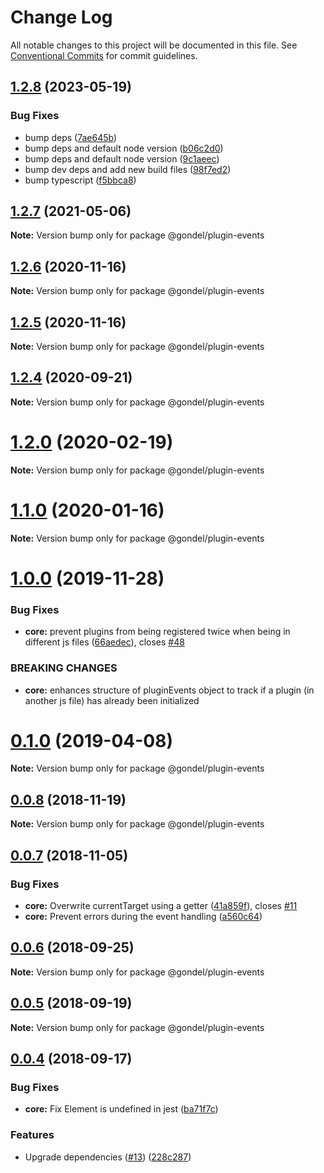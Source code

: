 # Change Log

All notable changes to this project will be documented in this file.
See [Conventional Commits](https://conventionalcommits.org) for commit guidelines.

## [1.2.8](https://github.com/merkle-open/gondel/compare/v1.2.7...v1.2.8) (2023-05-19)

### Bug Fixes

- bump deps ([7ae645b](https://github.com/merkle-open/gondel/commit/7ae645ba5d64cf5274fe325c13414cb676b9a615))
- bump deps and default node version ([b06c2d0](https://github.com/merkle-open/gondel/commit/b06c2d0af36b69d0c12fb2263019f08f86b795fa))
- bump deps and default node version ([9c1aeec](https://github.com/merkle-open/gondel/commit/9c1aeec8d3fb03765ea74bb11c29d31205e742bb))
- bump dev deps and add new build files ([98f7ed2](https://github.com/merkle-open/gondel/commit/98f7ed284ab15bd4fc7c2f004c520808f61c6559))
- bump typescript ([f5bbca8](https://github.com/merkle-open/gondel/commit/f5bbca8da39875f21d7bfe6dc1c3076a1e607e15))

## [1.2.7](https://github.com/merkle-open/gondel/compare/v1.2.6...v1.2.7) (2021-05-06)

**Note:** Version bump only for package @gondel/plugin-events

## [1.2.6](https://github.com/merkle-open/gondel/compare/v1.2.5...v1.2.6) (2020-11-16)

**Note:** Version bump only for package @gondel/plugin-events

## [1.2.5](https://github.com/merkle-open/gondel/compare/v1.2.4...v1.2.5) (2020-11-16)

**Note:** Version bump only for package @gondel/plugin-events

## [1.2.4](https://github.com/merkle-open/gondel/compare/v1.2.3...v1.2.4) (2020-09-21)

**Note:** Version bump only for package @gondel/plugin-events

# [1.2.0](https://github.com/merkle-open/gondel/compare/v1.1.2...v1.2.0) (2020-02-19)

**Note:** Version bump only for package @gondel/plugin-events

# [1.1.0](https://github.com/merkle-open/gondel/compare/v1.0.0...v1.1.0) (2020-01-16)

**Note:** Version bump only for package @gondel/plugin-events

# [1.0.0](https://github.com/merkle-open/gondel/compare/v0.1.0...v1.0.0) (2019-11-28)

### Bug Fixes

- **core:** prevent plugins from being registered twice when being in different js files ([66aedec](https://github.com/merkle-open/gondel/commit/66aedec)), closes [#48](https://github.com/merkle-open/gondel/issues/48)

### BREAKING CHANGES

- **core:** enhances structure of pluginEvents object to track if a plugin (in another js file) has already been initialized

# [0.1.0](https://github.com/merkle-open/gondel/compare/v0.0.8...v0.1.0) (2019-04-08)

**Note:** Version bump only for package @gondel/plugin-events

## [0.0.8](https://github.com/merkle-open/gondel/compare/v0.0.7...v0.0.8) (2018-11-19)

**Note:** Version bump only for package @gondel/plugin-events

## [0.0.7](https://github.com/merkle-open/gondel/compare/v0.0.6...v0.0.7) (2018-11-05)

### Bug Fixes

- **core:** Overwrite currentTarget using a getter ([41a859f](https://github.com/merkle-open/gondel/commit/41a859f)), closes [#11](https://github.com/merkle-open/gondel/issues/11)
- **core:** Prevent errors during the event handling ([a560c64](https://github.com/merkle-open/gondel/commit/a560c64))

<a name="0.0.6"></a>

## [0.0.6](https://github.com/merkle-open/gondel/compare/v0.0.5...v0.0.6) (2018-09-25)

**Note:** Version bump only for package @gondel/plugin-events

<a name="0.0.5"></a>

## [0.0.5](https://github.com/merkle-open/gondel/compare/v0.0.4...v0.0.5) (2018-09-19)

**Note:** Version bump only for package @gondel/plugin-events

<a name="0.0.4"></a>

## [0.0.4](https://github.com/merkle-open/gondel/compare/v0.0.1...v0.0.4) (2018-09-17)

### Bug Fixes

- **core:** Fix Element is undefined in jest ([ba71f7c](https://github.com/merkle-open/gondel/commit/ba71f7c))

### Features

- Upgrade dependencies ([#13](https://github.com/merkle-open/gondel/issues/13)) ([228c287](https://github.com/merkle-open/gondel/commit/228c287))
